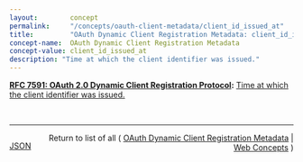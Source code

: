 ```yaml
---
layout:        concept
permalink:     "/concepts/oauth-client-metadata/client_id_issued_at"
title:         "OAuth Dynamic Client Registration Metadata: client_id_issued_at"
concept-name:  OAuth Dynamic Client Registration Metadata
concept-value: client_id_issued_at
description: "Time at which the client identifier was issued."
---
```


**[RFC 7591: OAuth 2.0 Dynamic Client Registration Protocol](/specs/IETF/RFC/7591 "This specification defines mechanisms for dynamically registering OAuth 2.0 clients with authorization servers. Registration requests send a set of desired client metadata values to the authorization server. The resulting registration responses return a client identifier to use at the authorization server and the client metadata values registered for the client. The client can then use this registration information to communicate with the authorization server using the OAuth 2.0 protocol. This specification also defines a set of common client metadata fields and values for clients to use during registration."):** [Time at which the client identifier was issued.](http://tools.ietf.org/html/rfc7591#section-3.2.1 "Read documentation for OAuth Dynamic Client Registration Metadata &#34;client_id_issued_at&#34;")

<br/>
<hr/>

<p style="float : left"><a href="./client_id_issued_at.json" title="JSON representing this particular Web Concept value">JSON</a></p>
<p style="text-align: right">Return to list of all ( <a href="../oauth-client-metadata/">OAuth Dynamic Client Registration Metadata</a> | <a href="../">Web Concepts</a> )</p>
